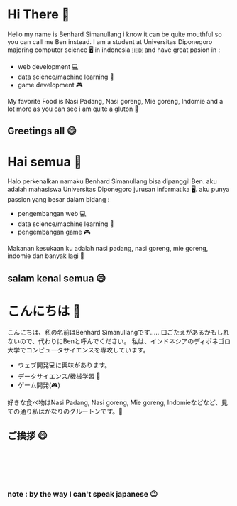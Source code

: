 # Hi There :wave:
Hello my name is Benhard Simanullang i know it can be quite mouthful so you can call me Ben instead.
I am a student at Universitas Diponegoro majoring computer science 🖥️ in indonesia :indonesia: and have great pasion in :
-   web development 💻
-   data science/machine learning 🧠
-   game development 🎮

My favorite Food is Nasi Padang, Nasi goreng, Mie goreng, Indomie and a lot more as you can see i am quite a gluton 🥘
## Greetings all 😄


# Hai semua 👋
Halo perkenalkan namaku Benhard Simanullang bisa dipanggil Ben. aku adalah mahasiswa Universitas Diponegoro jurusan informatika 🖥️.
aku punya passion yang besar dalam bidang :
 -  pengembangan web 💻
 -  data science/machine learning 🧠
 -  pengembangan game 🎮

Makanan kesukaan ku adalah nasi padang, nasi goreng, mie goreng, indomie dan banyak lagi 🥘
## salam kenal semua 😄


# こんにちは :wave:
こんにちは、私の名前はBenhard Simanullangです......口ごたえがあるかもしれないので、代わりにBenと呼んでください。
私は、インドネシアのディポネゴロ大学でコンピュータサイエンスを専攻しています。
- ウェブ開発💻に興味があります。
- データサイエンス/機械学習 🧠
- ゲーム開発(🎮)

好きな食べ物はNasi Padang, Nasi goreng, Mie goreng, Indomieなどなど、見ての通り私はかなりのグルートンです。🥘
## ご挨拶 😄

<br/>
<br/>
<br/>
<br/>

### note : by the way I can't speak japanese 😉
